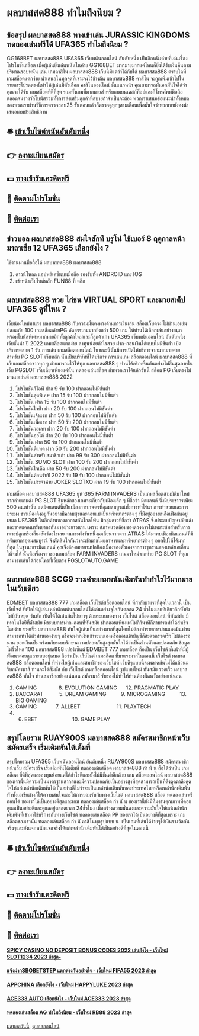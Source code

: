 # ผลบาสสด888 ทำไมถึงนิยม ?
## ข้อสรุป ผลบาสสด888 ทางเข้าเล่น JURASSIC KINGDOMS ทดลองเล่นฟรีได้ UFA365 ทำไมถึงนิยม ?
GG168BET ผลบาสสด888 UFA365 เว็บพนันออนไลน์ อันดับหนึ่ง เป็นอีกหนึ่งค่ายที่เด่นเรื่อง โปรโมชั่นสล็อต เมื่อผู้เล่นยิ่งเล่นพนันในค่าย GG168BET มากมายมากแค่ไหนก็ยิ่งได้รับเงินคืนตามปริมาณรอบพนัน เล่น เกมคาสิโน ผลบาสสด888 เว็บนี้มีแต่ว่าได้กับได้ ผลบาสสด888 ตราบใดที่ เกมสล็อตแตกง่าย นำเสนอในทุกจุดที่เจาะจงไว้ข้างต้น ผลบาสสด888 คาสิโน จะถูกเพิ่มเข้าไปในรายการโปรดตรงนี้ทำให้ผู้เล่นมีตัวเลือก คาสิโนออนไลน์ ชั้นแนวหน้า คุณสามารถมั่นอกมั่นใจได้ว่าคุณจะได้รับ เกมสล็อตที่ดีที่สุด รวมทั้งเกมที่มากมายสำหรับเกมบนเดสก์ท็อปและก็โทรศัพท์มือถือตลอดจนรางวัลโบนัสรวมทั้งการส่งเสริมลูกค้าที่สบายถ้าจำเป็นจะต้อง พวกเราเสนอข้อแนะนำทั้งหมดของพวกเราผ่านวิธีการตรวจสอบ25 ขั้นตอนแล้วก็ตรวจดูทุกๆสามเดือนเพื่อมั่นใจว่าพวกเขายังคงนำเสนอเกมประสิทธิภาพ

## 🛎 [เข้าเว็บไซต์พนันอันดับหนึ่ง](https://bit.ly/3SdLNi2)
## 👉 [ลงทะเบียนสมัคร](https://bit.ly/3SdLNi2)
## 💵 [ทางเข้ารับเครดิตฟรี](https://bit.ly/3dyRKHj)
## 👑 [ติดตามโปรโมชั่น](https://bit.ly/3dyRKHj)
## 📱 [ติดต่อเรา](https://bit.ly/3dyRKHj)

## ข่าวบอล ผลบาสสด888 สมใจสักที บรูโน่ ใช้เบอร์ 8 ฤดูกาลหน้า มาลาเซีย 12 UFA365 เลือกยังไง ?
ใช้งานผ่านมือถือได้ ผลบาสสด888 ผลบาสสด888
1. ดาวน์โหลด แอปพลิเคชั่นบนมือถือ รองรับทั้ง ANDROID และ IOS
2. เข้าหน้าเว็บไซต์หลัก FUN88 ที่ คลิก

## ผลบาสสด888 หวย ไก่ชน VIRTUAL SPORT และมวยสเต็ป UFA365 ดูที่ไหน ?
เว็บน้องใหม่มาแรง ผลบาสสด888 กับความมั่นคงทางด้านการเงินเล่น สล็อตเว็บตรง ไม่ผ่านเอเย่นปลอดภัย 100 เกมสล็อตค่ายPG คัดสรรเกมมากยิ่งกว่า 500 เกม ให้ท่านได้เลือกเล่นอย่างสนุก พร้อมโบนัสพิเศษมากมายอีกทั้งลูกค้าใหม่และก็ลูกค้าเก่า UFA365 เว็บพนันออนไลน์ อันดับหนึ่ง เว็บชั้นนำ ปี 2022 เกมสล็อตแตกง่าย ลงทุนน้อยกำไรสวย ฝาก-ถอนเงินได้แบบไม่มีขั้นต่ำ เปิดบริการตลอด 1 วัน การเล่น เกมสล็อตออนไลน์ ในขณะนี้นั้นมีการเปิดให้บริการจากมากมายค่าย สำหรับ PG SLOT เว็บหลัก นั้นเป็นบริษัทที่ให้บริการ การเล่นเกม สล็อตออนไลน์ ผลบาสสด888 ที่เก็บเกมสล็อตจากทุก ๆ ค่ายมารวมไว้ให้ทุก ผลบาสสด888 ๆ ท่านได้ครึกครื้นกันอย่างไม่สิ้นสุดภายในเว็บ PGSLOT เว็บเดียวเพียงแค่นั้น ทดลองเล่นสล็อต กับพวกเราได้แล้ววันนี้ สล็อต PG เว็บตรงไม่ผ่านเอเย่นต์ ผลบาสสด888 2022
1. โปรโมชั่นวีไอพี ฝาก 9 รับ 100 ฝากถอนไม่มีขั้นต่ำ
2. โปรโมชั่นสุดพิเศษ ฝาก 15 รับ 100 ฝากถอนไม่มีขั้นต่ำ
3. โปรโมชั่น ฝาก 15 รับ 100 ฝากถอนไม่มีขั้นต่ำ
4. โปรโมชั่นใจป้ำ ฝาก 20 รับ 100 ฝากถอนไม่มีขั้นต่ำ
5. โปรโมชั่นเจ้าแรก ฝาก 50 รับ 100 ฝากถอนไม่มีขั้นต่ำ
6. โปรโมชั่นเพื่อเธอ ฝาก 50 รับ 200 ฝากถอนไม่มีขั้นต่ำ
7. โปรโมชั่นวอเลท ฝาก 20 รับ 100 ฝากถอนไม่มีขั้นต่ำ
8. โปรโมชั่นออโต้ ฝาก 20 รับ 100 ฝากถอนไม่มีขั้นต่ำ
9. โปรโมชั่น ฝาก 50 รับ 100 ฝากถอนไม่มีขั้นต่ำ
10. โปรโมชั่นดีแทค ฝาก 50 รับ 200 ฝากถอนไม่มีขั้นต่ำ
11. โปรโมชั่นสำหรับสมาชิกเก่า ฝาก 99 รับ 300 ฝากถอนไม่มีขั้นต่ำ
12. โปรโมชั่น SUMO SLOT ฝาก 100 รับ 200 ฝากถอนไม่มีขั้นต่ำ
13. โปรโมชั่นใจเด็ด ฝาก 50 รับ 200 ฝากถอนไม่มีขั้นต่ำ
14. โปรโมชั่นต้อนรับปี 2022 รับ 19 รับ 100 ฝากถอนไม่มีขั้นต่ำ
15. โปรโมชั่นประจำค่าย JOKER SLOTXO ฝาก 19 รับ 100 ฝากถอนไม่มีขั้นต่ำ

เกมสล็อต ผลบาสสด888 UFA365 ยูฟ่า365 FARM INVADERS เป็นเกมสล็อตสามมิติมาใหม่จากค่ายเกมดัง PG SLOT ธีมหลักของเกมจะเกี่ยวกับเมืองเล็ก ๆ ที่ชื่อว่า มิดแลนด์ ซึ่งมีประชากรเพียง 500 คนเท่านั้น แต่มิดแลนด์นี้เป็นเมืองการเกษตรที่อุดมสมบูรณ์ทั้งการทำไร่นา การทำสวนและการประมง ชาวเมืองจึงอยู่กันอย่างมีความสุขและคอยแบ่งปันทรัพยากรต่าง ๆ ที่มีอยู่อย่างเหลือเฟือกันอยู่เสมอ UFA365 ในอีกด้านของอวกาศอันไกลโพ้น มีกลุ่มดาวที่ชื่อว่า ATRAS ซึ่งประสบปัญหาภัยแล้งและขาดแคลนทรัพยากรกันมาอย่างยาวนาน เพราะ สภาพแวดล้อมของดวงดาวไม่เหมาะสมสำหรับการเพาะปลูกหรือเลี้ยงสัตว์อะไรเลย จนกระทั่งวันหนึ่งเอเลี่ยนจากดาว ATRAS ได้มาพบเมืองมิดแลนด์ที่มีทรัพยากรอุดมสมบูรณ์ จึงตัดสินใจกันว่าจะเข้ามาขโมยอาหารและทรัพยากรต่าง ๆ ออกไปให้ได้มากที่สุด ในฐานะชาวมิดแลนด์ คุณจึงต้องพยายามปกป้องเมืองของตัวเองจากการรุกรานของเหล่าเอเลี่ยนให้จงได้ นั่นคือเรื่องราวของเกมสล็อต FARM INVADERS เกมมาใหม่จากค่าย PG SLOT ที่คุณสามารถเล่นได้ก่อนใครที่เว็บตรง PGSLOTAUTO.GAME

## ผลบาสสด888 SCG9 รวมค่ายเกมพนันเดิมพันทำกำไรไว้มากมายในเว็บเดียว
EDMBET ผลบาสสด888 777 เกมสล็อต เว็บไซต์สล็อตออนไลน์ ที่กำลังมาแรงที่สุดในเวลานี้ เป็น เว็บไซต์ ที่เปิดให้ผู้เล่นเหล่านักพนันออนไลน์ได้เล่นอย่างจุใจกันตลอด 24 ชั่วโมงเลยทีเดียวอีกทั้งยังไม่มีวันหยุด วันพัก เปิดให้ได้เล่นกันไปยาวๆ ด้วยระบบของทาง เว็บไซต์ สล็อตออนไลน์ ที่ทันสมัย มีเทคโนโลยีที่ล้ำสมัย มีระบบการฝาก-ถอนที่ทันสมัย ฝากถอนเพียงแค่ไม่กี่วินาทีก็สามารถทำได้สำเร็จโดยง่าย รวดเร็ว ผลบาสสด888 ทันใจผู้เล่นเป็นอย่างมากที่สุดโดยไม่ต้องทำรายการผ่านแอดมินท่านสามารถทำได้ตัวท่านเองง่ายๆ หรือจะฝากเงินเข้าระบบเองหรือถอนเข้าบัญชีก็สะดวกรวดเร็ว ไม่ต้องรอนาน ยอดเงินเป๊ะ พร้อมกับระบบรักษาความปลอดภัยสูงสุดมั่นใจได้ว่าเป็นส่วนตัวและปลอดภัย ข้อมูลไม่รั่วไหล 100 ผลบาสสด888 เปอร์เซ็นต์ EDMBET 777 เกมสล็อต ถือเป็น เว็บไซต์ ชั้นนำที่มีผู้พัฒนาค่อยดูแลระบบอยู่เสมอ ถือว่าเป็น เว็บไซต์ เกมสล็อต ที่มาแรงมากในตอนนี้ เว็บไซต์ ผลบาสสด888 สล็อตออนไลน์ ที่ห่วงใยผู้เล่นและสมาชิกของเว็บไซต์ เว็บดีๆแบบนี้จะพลาดกันไม่ได้แล้วนะ รีบสมัครมาสิ ท่านจะได้สัมผัส กับ เว็บไซต์ เกมสล็อตออนไลน์ รูปแบบใหม่ ทันสมัย รวดเร็ว ผลบาสสด888 ทันใจ ท่านสมาชิกอย่างแน่นอน สมัครมาสิ รับรองไม่ทำให้ท่านต้องผิดหวังอย่างแน่นอน
1. GAMING               8. EVOLUTION GAMING      12. PRAGMATIC PLAY
2. BACCARAT           5. DREAM GAMING          9. MICROGAMING          13. BIG GAMING
3. GAMING             7. ALLBET                         11. PLAYTECH
4. 6. EBET                        10. GAME PLAY

## สรุปโดยรวม RUAY900S ผลบาสสด888 สมัครสมาชิกหน้าเว็บ สมัครเสร็จ เริ่มเดิมพันได้เต็มที่
สรุปโดยรวม UFA365 เว็บพนันออนไลน์ อันดับหนึ่ง RUAY900S ผลบาสสด888 สมัครสมาชิกหน้าเว็บ สมัครเสร็จ เริ่มเดิมพันได้เต็มที่ ทดลองเล่นสล็อต ผลบาสสด888 กํา นั น ถือได้ว่าเป็น เกมสล็อต ที่ดีที่สุดและลงทุนน้อยแต่ได้กำไรดีและยังไม่มีขั้นต่ำอีกด้วย เกม สล็อตออนไลน์ ผลบาสสด888 ของเรานั้นมีความเป็นมาตรฐานสากลและมีความปลอดภัยเป็นอย่างสูงที่สุดสามารถเป็นที่ดึงดูดตาดึงดูดใจให้แก่เหล่านักเดิมพันได้เป็นอย่างดีไม่ว่าจะเป็นเหล่านักเดิมพันของประเทศไทยหรือเหล่านักเดิมพันทั่วทั้งเอเชียต่างก็ให้ความสนใจและให้การยอมรับกับทางเว็บไซต์ ผลบาสสด888 สล็อต ทดลองเล่นฟรี ถอนได้ ของเราได้เป็นอย่างดีสุดและเกม ทดลองเล่นสล็อต กํา นั น ของเรานี้ยังมีทีมงานคุณภาพที่คอยดูแลเป็นอย่างดีและดูแลอยู่ตลอดเวลา 24ชั่วโมง เพื่อสร้างความมั่นคงและความมั่นใจให้แก่เหล่านักเดิมพันที่เข้ามาใช้บริการกับทางเว็บไซต์ ทดลองเล่นสล็อต PP ของเราได้เป็นอย่างดีที่สุดเพราะ เกมสล็อตของเรานั้น ทดลองเล่นสล็อต กํา นั คาสิโนทุกรูปแบบ น  เป็นเกมที่เล่นได้ง่ายๆได้เงินรางวัลกันจริงๆและยังแจกหนักแจกจริงให้แก่เหล่านักเดิมพันได้เป็นอย่างดีที่สุดในตอนนี้

## 🛎 [เข้าเว็บไซต์พนันอันดับหนึ่ง](https://bit.ly/3SdLNi2)
## 👉 [ลงทะเบียนสมัคร](https://bit.ly/3SdLNi2)
## 💵 [ทางเข้ารับเครดิตฟรี](https://bit.ly/3dyRKHj)
## 👑 [ติดตามโปรโมชั่น](https://bit.ly/3dyRKHj)
## 📱 [ติดต่อเรา](https://bit.ly/3dyRKHj)

#### [SPICY CASINO NO DEPOSIT BONUS CODES 2022 เล่นยังไง - เว็บใหม่ SLOT1234 2023 ล่าสุด-](https://atom.io/themes/spicy%20casino%20no%20deposit%20bonus%20codes%202022%20เล่นยังไง%20-%20เว็บใหม่%20slot1234%202023%20ล่าสุด-)
#### [แจ้งฝากSBOBETSTEP แตกต่างกันอย่างไร - เว็บใหม่ FIFA55 2023 ล่าสุด](https://atom.io/themes/แจ้งฝากsbobetstep%20แตกต่างกันอย่างไร%20-%20เว็บใหม่%20fifa55%202023%20ล่าสุด)
#### [APPCHINA เลือกยังไง - เว็บใหม่ HAPPYLUKE 2023 ล่าสุด](https://atom.io/themes/appchina%20เลือกยังไง%20-%20เว็บใหม่%20happyluke%202023%20ล่าสุด)
#### [ACE333 AUTO เลือกยังไง - เว็บใหม่ ACE333 2023 ล่าสุด](https://atom.io/themes/ace333%20auto%20เลือกยังไง%20-%20เว็บใหม่%20ace333%202023%20ล่าสุด)
#### [ทดลองเล่นสล็อต AG ทำไมถึงนิยม - เว็บใหม่ RB88 2023 ล่าสุด](https://atom.io/themes/ทดลองเล่นสล็อต%20ag%20ทำไมถึงนิยม%20-%20เว็บใหม่%20rb88%202023%20ล่าสุด)

[ผลบอลวันนี้](https://siamsport.tv "ผลบอลวันนี้"), [ดูบอลออนไลน์](https://siamsport.tv/ดูบอลสด "ดูบอลออนไลน์")
